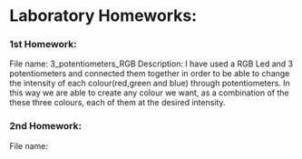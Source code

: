 # Laboratory Homeworks:

### 1st Homework:
File name: 3_potentiometers_RGB
Description: I have used a RGB Led and 3 potentiometers and connected them together in order to be able to change the intensity of each colour(red,green and blue) through potentiometers. In this way we are able to create any colour we want, as a combination of the these three colours, each of them at the desired intensity.

### 2nd Homework:
File name:
